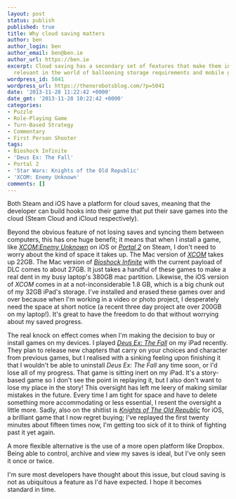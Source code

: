 ```yaml
---
layout: post
status: publish
published: true
title: Why cloud saving matters
author: ben
author_login: ben
author_email: ben@ben.ie
author_url: https://ben.ie
excerpt: Cloud saving has a secondary set of features that make them increasingly
  relevant in the world of ballooning storage requirements and mobile gaming.
wordpress_id: 5041
wordpress_url: https://thenorobotsblog.com/?p=5041
date: '2013-11-28 11:22:42 +0000'
date_gmt: '2013-11-28 10:22:42 +0000'
categories:
- Puzzle
- Role-Playing Game
- Turn-Based Strategy
- Commentary
- First Person Shooter
tags:
- Bioshock Infinite
- 'Deus Ex: The Fall'
- Portal 2
- 'Star Wars: Knights of the Old Republic'
- 'XCOM: Enemy Unknown'
comments: []
---
```

<p>Both Steam and iOS have a platform for cloud saves, meaning that the developer can build hooks into their game that put their save games into the cloud (Steam Cloud and iCloud respectively).</p>
<p>Beyond the obvious feature of not losing saves and syncing them between computers, this has one huge benefit; it means that when I install a game, like <em><a title="" href="https://itunes.apple.com/ie/app/xcom-enemy-unknown/id639544885?mt=8" target="_blank">XCOM:Enemy Unknown</a></em> on iOS or <em><a href="https://store.steampowered.com/app/620">Portal 2</a></em> on Steam, I don't need to worry about the kind of space it takes up. The Mac version of <em><a href="https://store.steampowered.com/agecheck/app/200510/">XCOM</a></em> takes up 22GB. The Mac version of <em><a href="https://store.steampowered.com/agecheck/app/8870/">Bioshock Infinite</a></em> with the current payload of DLC comes to about 27GB. It just takes a handful of these games to make a real dent in my busy laptop's 380GB mac partition. Likewise, the iOS version of <em>XCOM</em> comes in at a not-inconsiderable 1.8 GB, which is a big chunk out of my 32GB iPad's storage. I've installed and erased these games over and over because when I'm working in a video or photo project, I desperately need the space at short notice (a recent three day project ate over 200GB on my laptop!). It's great to have the freedom to do that without worrying about my saved progress.</p>
<p>The real knock on effect comes when I'm making the decision to buy or install games on my devices. I played <em><a title="" href="https://itunes.apple.com/ie/app/deus-ex-the-fall/id633443676?mt=8" target="_blank">Deus Ex: The Fall</a></em> on my iPad recently. They plan to release new chapters that carry on your choices and character from previous games, but I realised with a sinking feeling upon finishing it that I wouldn't be able to uninstall <em>Deus Ex: The Fall</em> any time soon, or I'd lose all of my progress. That game is sitting inert on my iPad. It's a story-based game so I don't see the point in replaying it, but I also don't want to lose my place in the story! This oversight has left me leery of making similar mistakes in the future. Every time I am tight for space and have to delete something more accommodating or less essential, I resent the oversight a little more. Sadly, also on the shitlist is <em><a title="" href="https://itunes.apple.com/ie/app/star-wars-knights-old-republic/id611436052?mt=8" target="_blank">Knights of The Old Republic</a></em> for iOS, a brilliant game that I now regret buying; I've replayed the first twenty minutes about fifteen times now, I'm getting too sick of it to think of fighting past it yet again.</p>
<p>A more flexible alternative is the use of a more open platform like Dropbox. Being able to control, archive and view my saves is ideal, but I've only seen it once or twice.</p>
<p>I'm sure most developers have thought about this issue, but cloud saving is not as ubiquitous a feature as I'd have expected. I hope it becomes standard in time.</p>
